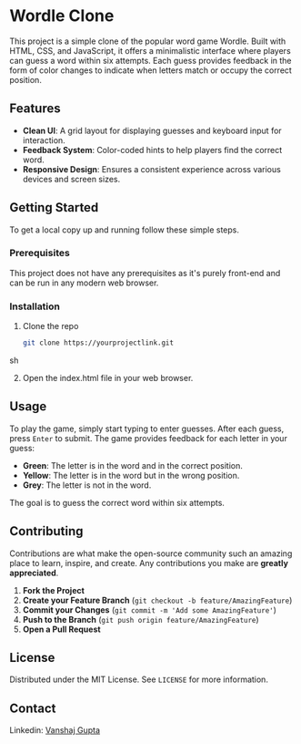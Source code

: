 # Wordle Clone

This project is a simple clone of the popular word game Wordle. Built with HTML, CSS, and JavaScript, it offers a minimalistic interface where players can guess a word within six attempts. Each guess provides feedback in the form of color changes to indicate when letters match or occupy the correct position.

## Features

- **Clean UI**: A grid layout for displaying guesses and keyboard input for interaction.
- **Feedback System**: Color-coded hints to help players find the correct word.
- **Responsive Design**: Ensures a consistent experience across various devices and screen sizes.

## Getting Started

To get a local copy up and running follow these simple steps.

### Prerequisites

This project does not have any prerequisites as it's purely front-end and can be run in any modern web browser.

### Installation

1. Clone the repo
   ```sh
   git clone https://yourprojectlink.git
sh

2. Open the index.html file in your web browser.

## Usage

To play the game, simply start typing to enter guesses. After each guess, press `Enter` to submit. The game provides feedback for each letter in your guess:

- **Green**: The letter is in the word and in the correct position.
- **Yellow**: The letter is in the word but in the wrong position.
- **Grey**: The letter is not in the word.

The goal is to guess the correct word within six attempts.

## Contributing

Contributions are what make the open-source community such an amazing place to learn, inspire, and create. Any contributions you make are **greatly appreciated**.

1. **Fork the Project**
2. **Create your Feature Branch** (`git checkout -b feature/AmazingFeature`)
3. **Commit your Changes** (`git commit -m 'Add some AmazingFeature'`)
4. **Push to the Branch** (`git push origin feature/AmazingFeature`)
5. **Open a Pull Request**

## License

Distributed under the MIT License. See `LICENSE` for more information.

## Contact

Linkedin: [Vanshaj Gupta](https://www.linkedin.com/in/vanshaj696/)

   
